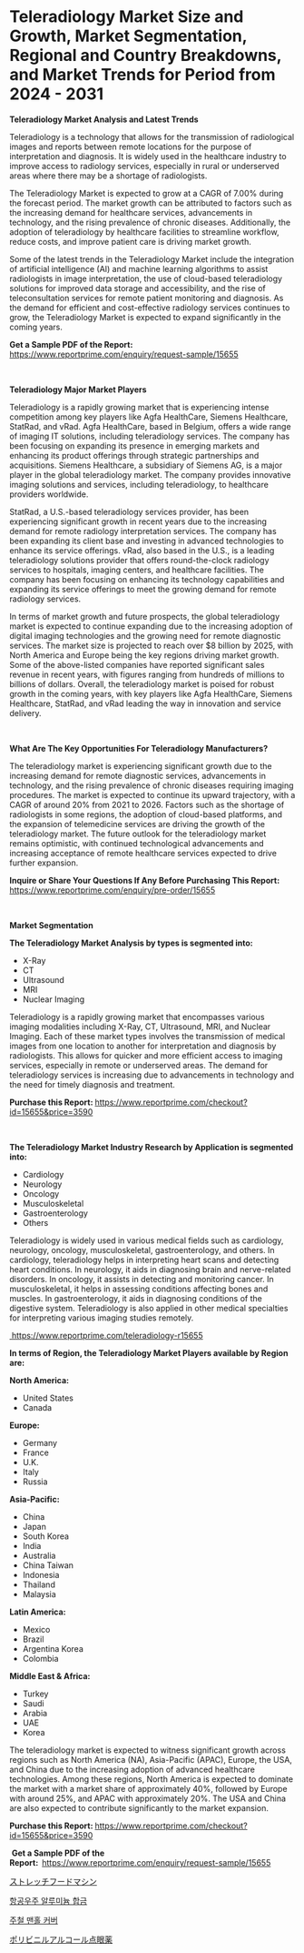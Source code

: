 <p><h1>Teleradiology Market Size and Growth, Market Segmentation, Regional and Country Breakdowns, and Market Trends for Period from 2024 -  2031</h1></p><p><strong>Teleradiology Market Analysis and Latest Trends</strong></p>
<p><p>Teleradiology is a technology that allows for the transmission of radiological images and reports between remote locations for the purpose of interpretation and diagnosis. It is widely used in the healthcare industry to improve access to radiology services, especially in rural or underserved areas where there may be a shortage of radiologists.</p><p>The Teleradiology Market is expected to grow at a CAGR of 7.00% during the forecast period. The market growth can be attributed to factors such as the increasing demand for healthcare services, advancements in technology, and the rising prevalence of chronic diseases. Additionally, the adoption of teleradiology by healthcare facilities to streamline workflow, reduce costs, and improve patient care is driving market growth.</p><p>Some of the latest trends in the Teleradiology Market include the integration of artificial intelligence (AI) and machine learning algorithms to assist radiologists in image interpretation, the use of cloud-based teleradiology solutions for improved data storage and accessibility, and the rise of teleconsultation services for remote patient monitoring and diagnosis. As the demand for efficient and cost-effective radiology services continues to grow, the Teleradiology Market is expected to expand significantly in the coming years.</p></p>
<p><strong>Get a Sample PDF of the Report:&nbsp;</strong> <a href="https://www.reportprime.com/enquiry/request-sample/15655">https://www.reportprime.com/enquiry/request-sample/15655</a></p>
<p>&nbsp;</p>
<p><strong>Teleradiology Major Market Players</strong></p>
<p><p>Teleradiology is a rapidly growing market that is experiencing intense competition among key players like Agfa HealthCare, Siemens Healthcare, StatRad, and vRad. Agfa HealthCare, based in Belgium, offers a wide range of imaging IT solutions, including teleradiology services. The company has been focusing on expanding its presence in emerging markets and enhancing its product offerings through strategic partnerships and acquisitions. Siemens Healthcare, a subsidiary of Siemens AG, is a major player in the global teleradiology market. The company provides innovative imaging solutions and services, including teleradiology, to healthcare providers worldwide.</p><p>StatRad, a U.S.-based teleradiology services provider, has been experiencing significant growth in recent years due to the increasing demand for remote radiology interpretation services. The company has been expanding its client base and investing in advanced technologies to enhance its service offerings. vRad, also based in the U.S., is a leading teleradiology solutions provider that offers round-the-clock radiology services to hospitals, imaging centers, and healthcare facilities. The company has been focusing on enhancing its technology capabilities and expanding its service offerings to meet the growing demand for remote radiology services.</p><p>In terms of market growth and future prospects, the global teleradiology market is expected to continue expanding due to the increasing adoption of digital imaging technologies and the growing need for remote diagnostic services. The market size is projected to reach over $8 billion by 2025, with North America and Europe being the key regions driving market growth. Some of the above-listed companies have reported significant sales revenue in recent years, with figures ranging from hundreds of millions to billions of dollars. Overall, the teleradiology market is poised for robust growth in the coming years, with key players like Agfa HealthCare, Siemens Healthcare, StatRad, and vRad leading the way in innovation and service delivery.</p></p>
<p>&nbsp;</p>
<p><strong>What Are The Key Opportunities For Teleradiology Manufacturers?</strong></p>
<p><p>The teleradiology market is experiencing significant growth due to the increasing demand for remote diagnostic services, advancements in technology, and the rising prevalence of chronic diseases requiring imaging procedures. The market is expected to continue its upward trajectory, with a CAGR of around 20% from 2021 to 2026. Factors such as the shortage of radiologists in some regions, the adoption of cloud-based platforms, and the expansion of telemedicine services are driving the growth of the teleradiology market. The future outlook for the teleradiology market remains optimistic, with continued technological advancements and increasing acceptance of remote healthcare services expected to drive further expansion.</p></p>
<p><strong>Inquire or Share Your Questions If Any Before Purchasing This Report:</strong> <a href="https://www.reportprime.com/enquiry/pre-order/15655">https://www.reportprime.com/enquiry/pre-order/15655</a></p>
<p>&nbsp;</p>
<p><strong>Market Segmentation</strong></p>
<p><strong>The Teleradiology Market Analysis by types is segmented into:</strong></p>
<p><ul><li>X-Ray</li><li>CT</li><li>Ultrasound</li><li>MRI</li><li>Nuclear Imaging</li></ul></p>
<p><p>Teleradiology is a rapidly growing market that encompasses various imaging modalities including X-Ray, CT, Ultrasound, MRI, and Nuclear Imaging. Each of these market types involves the transmission of medical images from one location to another for interpretation and diagnosis by radiologists. This allows for quicker and more efficient access to imaging services, especially in remote or underserved areas. The demand for teleradiology services is increasing due to advancements in technology and the need for timely diagnosis and treatment.</p></p>
<p><strong>Purchase this Report:&nbsp;</strong><a href="https://www.reportprime.com/checkout?id=15655&price=3590">https://www.reportprime.com/checkout?id=15655&price=3590</a></p>
<p>&nbsp;</p>
<p><strong>The Teleradiology Market Industry Research by Application is segmented into:</strong></p>
<p><ul><li>Cardiology</li><li>Neurology</li><li>Oncology</li><li>Musculoskeletal</li><li>Gastroenterology</li><li>Others</li></ul></p>
<p><p>Teleradiology is widely used in various medical fields such as cardiology, neurology, oncology, musculoskeletal, gastroenterology, and others. In cardiology, teleradiology helps in interpreting heart scans and detecting heart conditions. In neurology, it aids in diagnosing brain and nerve-related disorders. In oncology, it assists in detecting and monitoring cancer. In musculoskeletal, it helps in assessing conditions affecting bones and muscles. In gastroenterology, it aids in diagnosing conditions of the digestive system. Teleradiology is also applied in other medical specialties for interpreting various imaging studies remotely.</p></p>
<p><a href="https://www.reportprime.com/teleradiology-r15655">&nbsp;https://www.reportprime.com/teleradiology-r15655</a></p>
<p><strong>In terms of Region, the Teleradiology Market Players available by Region are:</strong></p>
<p>
    <p> <strong> North America: </strong>
        <ul>
            <li>United States</li>
            <li>Canada</li>
        </ul>
        </p> 
    <p> <strong> Europe: </strong>
        <ul>
            <li>Germany</li>
            <li>France</li>
            <li>U.K.</li>
            <li>Italy</li>
            <li>Russia</li>
        </ul>
        </p> 
    <p> <strong> Asia-Pacific: </strong>
        <ul>
            <li>China</li>
            <li>Japan</li>
            <li>South Korea</li>
            <li>India</li>
            <li>Australia</li>
            <li>China Taiwan</li>
            <li>Indonesia</li>
            <li>Thailand</li>
            <li>Malaysia</li>
        </ul>
        </p> 
    <p> <strong> Latin America: </strong>
        <ul>
            <li>Mexico</li>
            <li>Brazil</li>
            <li>Argentina Korea</li>
            <li>Colombia</li>
        </ul>
        </p> 
    <p> <strong> Middle East & Africa: </strong>
        <ul>
            <li>Turkey</li>
            <li>Saudi</li>
            <li>Arabia</li>
            <li>UAE</li>
            <li>Korea</li>
        </ul>
    </p>
    </p>
<p><p>The teleradiology market is expected to witness significant growth across regions such as North America (NA), Asia-Pacific (APAC), Europe, the USA, and China due to the increasing adoption of advanced healthcare technologies. Among these regions, North America is expected to dominate the market with a market share of approximately 40%, followed by Europe with around 25%, and APAC with approximately 20%. The USA and China are also expected to contribute significantly to the market expansion.</p></p>
<p><strong>Purchase this Report: </strong><a href="https://www.reportprime.com/checkout?id=15655&price=3590">https://www.reportprime.com/checkout?id=15655&price=3590</a></p>
<p>&nbsp;<strong>Get a Sample PDF of the Report:&nbsp;&nbsp;</strong><a href="https://www.reportprime.com/enquiry/request-sample/15655">https://www.reportprime.com/enquiry/request-sample/15655</a></p>
<p><strong></strong></p>
<p><p><a href="https://medium.com/@alexandramiranda455/%E3%82%B9%E3%83%88%E3%83%AC%E3%83%83%E3%83%81%E3%83%95%E3%83%BC%E3%83%87%E3%82%A3%E3%83%B3%E3%82%B0%E6%A9%9F%E5%B8%82%E5%A0%B4-%E7%AB%B6%E4%BA%89%E5%88%86%E6%9E%90-%E5%B8%82%E5%A0%B4%E5%8B%95%E5%90%91%E3%81%8A%E3%82%88%E3%81%B32031%E5%B9%B4%E3%81%BE%E3%81%A7%E3%81%AE%E4%BA%88%E6%B8%AC-b5ab868c595d">ストレッチフードマシン</a></p><p><a href="https://medium.com/@fosterfahey1971/2024%EB%85%84%EB%B6%80%ED%84%B0-2031%EB%85%84%EA%B9%8C%EC%A7%80%EC%9D%98-%EA%B8%B0%EA%B0%84%EC%9D%84-%EB%8C%80%EC%83%81%EC%9C%BC%EB%A1%9C-%ED%95%9C-%ED%95%AD%EA%B3%B5%EC%9A%B0%EC%A3%BC-%EC%95%8C%EB%A3%A8%EB%AF%B8%EB%8A%84-%ED%95%A9%EA%B8%88-%EC%8B%9C%EC%9E%A5-%EB%B6%84%EC%84%9D-%EB%B0%8F-%EA%B7%9C%EB%AA%A8-%EC%98%88%EC%B8%A1-9ad873ec0887">항공우주 알루미늄 합금</a></p><p><a href="https://medium.com/@bruceabernathy2022/%EC%A3%BC%EC%B2%A0-%EB%A7%A8%ED%99%80-%EC%BB%A4%EB%B2%84-%EC%8B%9C%EC%9E%A5-%ED%86%B5%EC%B0%B0-%EC%8B%9C%EC%9E%A5-%EB%8F%99%ED%96%A5-%EC%84%B1%EC%9E%A5-2024%EB%85%84%EB%B6%80%ED%84%B0-2031%EB%85%84%EA%B9%8C%EC%A7%80-%EC%98%88%EC%B8%A1%EB%90%9C-%EA%B2%83-4a780977aaf2">주철 맨홀 커버</a></p><p><a href="https://medium.com/@idellamante2023/%E3%83%9D%E3%83%AA%E3%83%93%E3%83%8B%E3%83%AB%E3%82%A2%E3%83%AB%E3%82%B3%E3%83%BC%E3%83%AB%E7%82%B9%E7%9C%BC%E8%96%AC%E5%B8%82%E5%A0%B4-%E5%B8%82%E5%A0%B4%E6%88%90%E9%95%B7%E7%8E%87-%E5%B8%82%E5%A0%B4%E3%83%88%E3%83%AC%E3%83%B3%E3%83%89-%E6%88%90%E9%95%B7%E6%88%A6%E7%95%A5%E3%81%AB%E9%96%A2%E3%81%99%E3%82%8B%E6%83%85%E5%A0%B1-2e200e844719">ポリビニルアルコール点眼薬</a></p></p>